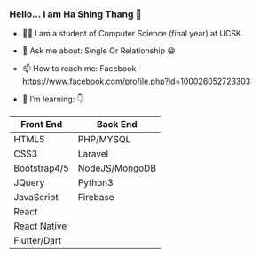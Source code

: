 ### Hello... I am Ha Shing Thang 👋

- 👨‍🎓 I am a student of Computer Science (final year) at UCSK.
- 💬 Ask me about: Single Or Relationship 😁
- 📫 How to reach me: Facebook - https://www.facebook.com/profile.php?id=100026052723303

- 🌱 I’m learning:  👇 

 |  Front End  |  Back End       |      
 | ----------- | --------------- |     
 | HTML5       | PHP/MYSQL       |
 | CSS3        | Laravel         |
 | Bootstrap4/5| NodeJS/MongoDB  |
 | JQuery      | Python3         |
 | JavaScript  | Firebase        |
 | React       |                 |
 | React Native|                 |
 | Flutter/Dart|                 |

<!--- 
- 😄 Pronouns: JOHST 
- ⚡ Fun fact: I spend to watch comedy movies for two hours in a day.
React, Laravel, NoteJs and Flutter.
👯 I’m looking to collaborate on .
- 🤔 I’m looking for help with
 ... -->
